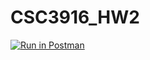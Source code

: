 # CSC3916_HW2

[![Run in Postman](https://run.pstmn.io/button.svg)](https://app.getpostman.com/run-collection/f480e551dacfef6cd0c7#?env%5BCSC3916_HW2%5D=W3sia2V5IjoidmFyaWFibGVfa2V5IiwidmFsdWUiOiIiLCJlbmFibGVkIjp0cnVlfV0=)
